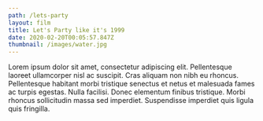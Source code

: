 ```yaml
---
path: /lets-party
layout: film
title: Let's Party like it's 1999
date: 2020-02-20T00:05:57.847Z
thumbnail: /images/water.jpg
---
```

Lorem ipsum dolor sit amet, consectetur adipiscing elit. Pellentesque laoreet ullamcorper nisl ac suscipit. Cras aliquam non nibh eu rhoncus. Pellentesque habitant morbi tristique senectus et netus et malesuada fames ac turpis egestas. Nulla facilisi. Donec elementum finibus tristique. Morbi rhoncus sollicitudin massa sed imperdiet. Suspendisse imperdiet quis ligula quis fringilla.
